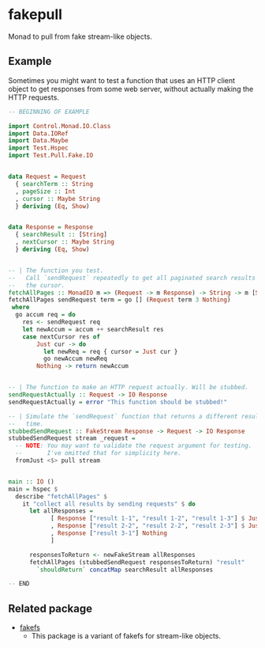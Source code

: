 # fakepull

Monad to pull from fake stream-like objects.

## Example

Sometimes you might want to test a function that uses an HTTP client object to
get responses from some web server, without actually making the HTTP requests.

```haskell
-- BEGINNING OF EXAMPLE

import Control.Monad.IO.Class
import Data.IORef
import Data.Maybe
import Test.Hspec
import Test.Pull.Fake.IO


data Request = Request
  { searchTerm :: String
  , pageSize :: Int
  , cursor :: Maybe String
  } deriving (Eq, Show)


data Response = Response
  { searchResult :: [String]
  , nextCursor :: Maybe String
  } deriving (Eq, Show)


-- | The function you test.
--   Call `sendRequest` repeatedly to get all paginated search results using
--   the cursor.
fetchAllPages :: MonadIO m => (Request -> m Response) -> String -> m [String]
fetchAllPages sendRequest term = go [] (Request term 3 Nothing)
 where
  go accum req = do
    res <- sendRequest req
    let newAccum = accum ++ searchResult res
    case nextCursor res of
        Just cur -> do
          let newReq = req { cursor = Just cur }
          go newAccum newReq
        Nothing -> return newAccum


-- | The function to make an HTTP request actually. Will be stubbed.
sendRequestActually :: Request -> IO Response
sendRequestActually = error "This function should be stubbed!"

-- | Simulate the `sendRequest` function that returns a different result every
--   time.
stubbedSendRequest :: FakeStream Response -> Request -> IO Response
stubbedSendRequest stream _request =
  -- NOTE: You may want to validate the request argument for testing.
  --       I've omitted that for simplicity here.
  fromJust <$> pull stream


main :: IO ()
main = hspec $
  describe "fetchAllPages" $
    it "collect all results by sending requests" $ do
      let allResponses =
            [ Response ["result 1-1", "result 1-2", "result 1-3"] $ Just "cursor a"
            , Response ["result 2-2", "result 2-2", "result 2-3"] $ Just "cursor b"
            , Response ["result 3-1"] Nothing
            ]

      responsesToReturn <- newFakeStream allResponses
      fetchAllPages (stubbedSendRequest responsesToReturn) "result" 
        `shouldReturn` concatMap searchResult allResponses

-- END
```

## Related package

- [fakefs](http://hackage.haskell.org/package/fakefs)
    - This package is a variant of fakefs for stream-like objects.
